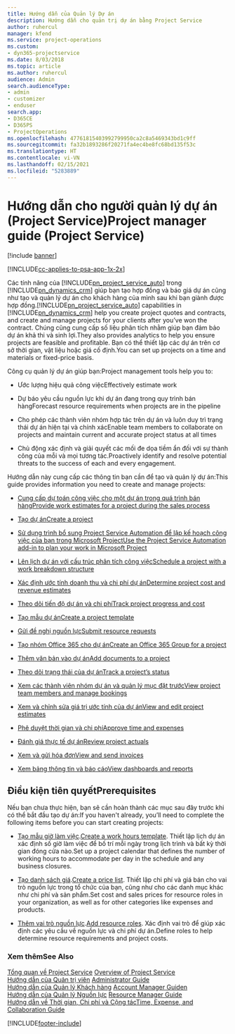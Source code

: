 ```yaml
---
title: Hướng dẫn của Quản lý Dự án
description: Hướng dẫn cho quản trị dự án bằng Project Service
author: ruhercul
manager: kfend
ms.service: project-operations
ms.custom:
- dyn365-projectservice
ms.date: 8/03/2018
ms.topic: article
ms.author: ruhercul
audience: Admin
search.audienceType:
- admin
- customizer
- enduser
search.app:
- D365CE
- D365PS
- ProjectOperations
ms.openlocfilehash: 47761815403992799950ca2c8a5469343bd1c9ff
ms.sourcegitcommit: fa32b1893286f20271fa4ec4be8fc68bd135f53c
ms.translationtype: HT
ms.contentlocale: vi-VN
ms.lasthandoff: 02/15/2021
ms.locfileid: "5283889"
---
```

# <a name="project-manager-guide-project-service"></a><span data-ttu-id="771fa-103">Hướng dẫn cho người quản lý dự án (Project Service)</span><span class="sxs-lookup"><span data-stu-id="771fa-103">Project manager guide (Project Service)</span></span>

[!include [banner](../includes/psa-now-project-operations.md)]

[!INCLUDE[cc-applies-to-psa-app-1x-2x](../includes/cc-applies-to-psa-app-1x-2x.md)]

<span data-ttu-id="771fa-104">Các tính năng của [!INCLUDE[pn_project_service_auto](../includes/pn-project-service-auto.md)] trong [!INCLUDE[pn_dynamics_crm](../includes/pn-dynamics-crm.md)] giúp bạn tạo hợp đồng và báo giá dự án cũng như tạo và quản lý dự án cho khách hàng của mình sau khi bạn giành được hợp đồng.</span><span class="sxs-lookup"><span data-stu-id="771fa-104">[!INCLUDE[pn_project_service_auto](../includes/pn-project-service-auto.md)] capabilities in [!INCLUDE[pn_dynamics_crm](../includes/pn-dynamics-crm.md)] help you create project quotes and contracts, and create and manage projects for your clients after you’ve won the contract.</span></span> <span data-ttu-id="771fa-105">Chúng cũng cung cấp số liệu phân tích nhằm giúp bạn đảm bảo dự án khả thi và sinh lợi.</span><span class="sxs-lookup"><span data-stu-id="771fa-105">They also provides analytics to help you ensure projects are feasible and profitable.</span></span> <span data-ttu-id="771fa-106">Bạn có thể thiết lập các dự án trên cơ sở thời gian, vật liệu hoặc giá cố định.</span><span class="sxs-lookup"><span data-stu-id="771fa-106">You can set up projects on a time and materials or fixed-price basis.</span></span>  
  
 <span data-ttu-id="771fa-107">Công cụ quản lý dự án giúp bạn:</span><span class="sxs-lookup"><span data-stu-id="771fa-107">Project management tools help you to:</span></span>  
  
-   <span data-ttu-id="771fa-108">Ước lượng hiệu quả công việc</span><span class="sxs-lookup"><span data-stu-id="771fa-108">Effectively estimate work</span></span>  
  
-   <span data-ttu-id="771fa-109">Dự báo yêu cầu nguồn lực khi dự án đang trong quy trình bán hàng</span><span class="sxs-lookup"><span data-stu-id="771fa-109">Forecast resource requirements when projects are in the pipeline</span></span>  
  
-   <span data-ttu-id="771fa-110">Cho phép các thành viên nhóm hợp tác trên dự án và luôn duy trì trạng thái dự án hiện tại và chính xác</span><span class="sxs-lookup"><span data-stu-id="771fa-110">Enable team members to collaborate on projects and maintain current and accurate project status at all times</span></span>  
  
-   <span data-ttu-id="771fa-111">Chủ động xác định và giải quyết các mối đe dọa tiềm ẩn đối với sự thành công của mỗi và mọi tương tác.</span><span class="sxs-lookup"><span data-stu-id="771fa-111">Proactively identify and resolve potential threats to the success of each and every engagement.</span></span>  
  
<span data-ttu-id="771fa-112">Hướng dẫn này cung cấp các thông tin bạn cần để tạo và quản lý dự án:</span><span class="sxs-lookup"><span data-stu-id="771fa-112">This guide provides information you need to create and manage projects:</span></span>  
  
-   [<span data-ttu-id="771fa-113">Cung cấp dự toán công việc cho một dự án trong quá trình bán hàng</span><span class="sxs-lookup"><span data-stu-id="771fa-113">Provide work estimates for a project during the sales process</span></span>](../psa/provide-estimates-project-during-sales-process.md)  
  
-   [<span data-ttu-id="771fa-114">Tạo dự án</span><span class="sxs-lookup"><span data-stu-id="771fa-114">Create a project</span></span>](../psa/create-project.md)  
  
-   [<span data-ttu-id="771fa-115">Sử dụng trình bổ sung Project Service Automation để lập kế hoạch công việc của bạn trong Microsoft Project</span><span class="sxs-lookup"><span data-stu-id="771fa-115">Use the Project Service Automation add-in to plan your work in Microsoft Project</span></span>](../psa/add-plan-work-microsoft-project.md)  
  
-   [<span data-ttu-id="771fa-116">Lên lịch dự án với cấu trúc phân tích công việc</span><span class="sxs-lookup"><span data-stu-id="771fa-116">Schedule a project with a work breakdown structure</span></span>](../psa/schedule-project-work-breakdown-structure.md)  
  
-   [<span data-ttu-id="771fa-117">Xác định ước tính doanh thu và chi phí dự án</span><span class="sxs-lookup"><span data-stu-id="771fa-117">Determine project cost and revenue estimates</span></span>](../psa/determine-project-cost-revenue-estimates.md)  
  
-   [<span data-ttu-id="771fa-118">Theo dõi tiến độ dự án và chi phí</span><span class="sxs-lookup"><span data-stu-id="771fa-118">Track project progress and cost</span></span>](../psa/track-project-progress-cost.md)  
  
-   [<span data-ttu-id="771fa-119">Tạo mẫu dự án</span><span class="sxs-lookup"><span data-stu-id="771fa-119">Create a project template</span></span>](../psa/create-project-template.md)  
  
-   [<span data-ttu-id="771fa-120">Gửi đề nghị nguồn lực</span><span class="sxs-lookup"><span data-stu-id="771fa-120">Submit resource requests</span></span>](../psa/submit-resource-requests.md)  
  
-   [<span data-ttu-id="771fa-121">Tạo nhóm Office 365 cho dự án</span><span class="sxs-lookup"><span data-stu-id="771fa-121">Create an Office 365 Group for a project</span></span>](../psa/create-office-365-group-project.md)  
  
-   [<span data-ttu-id="771fa-122">Thêm văn bản vào dự án</span><span class="sxs-lookup"><span data-stu-id="771fa-122">Add documents to a project</span></span>](../psa/add-documents-project.md)  
  
-   [<span data-ttu-id="771fa-123">Theo dõi trạng thái của dự án</span><span class="sxs-lookup"><span data-stu-id="771fa-123">Track a project’s status</span></span>](../psa/track-project-status.md)  
  
-   [<span data-ttu-id="771fa-124">Xem các thành viên nhóm dự án và quản lý mục đặt trước</span><span class="sxs-lookup"><span data-stu-id="771fa-124">View project team members and manage bookings</span></span>](../psa/view-project-team-members-manage-bookings.md)  
  
-   [<span data-ttu-id="771fa-125">Xem và chỉnh sửa giá trị ước tính của dự án</span><span class="sxs-lookup"><span data-stu-id="771fa-125">View and edit project estimates</span></span>](../psa/view-edit-project-estimates.md)  
  
-   [<span data-ttu-id="771fa-126">Phê duyệt thời gian và chi phí</span><span class="sxs-lookup"><span data-stu-id="771fa-126">Approve time and expenses</span></span>](../psa/approve-time-expenses.md)  
  
-   [<span data-ttu-id="771fa-127">Đánh giá thực tế dự án</span><span class="sxs-lookup"><span data-stu-id="771fa-127">Review project actuals</span></span>](../psa/review-project-actuals.md)  
  
-   [<span data-ttu-id="771fa-128">Xem và gửi hóa đơn</span><span class="sxs-lookup"><span data-stu-id="771fa-128">View and send invoices</span></span>](../psa/view-send-invoices.md)  
  
-   [<span data-ttu-id="771fa-129">Xem bảng thông tin và báo cáo</span><span class="sxs-lookup"><span data-stu-id="771fa-129">View dashboards and reports</span></span>](../psa/view-dashboards-reports.md)  
  
## <a name="prerequisites"></a><span data-ttu-id="771fa-130">Điều kiện tiên quyết</span><span class="sxs-lookup"><span data-stu-id="771fa-130">Prerequisites</span></span>  
 <span data-ttu-id="771fa-131">Nếu bạn chưa thực hiện, bạn sẽ cần hoàn thành các mục sau đây trước khi có thể bắt đầu tạo dự án:</span><span class="sxs-lookup"><span data-stu-id="771fa-131">If you haven't already, you’ll need to complete the following items before you can start creating projects:</span></span>  
  
-   <span data-ttu-id="771fa-132">[Tạo mẫu giờ làm việc](../psa/create-work-hours-template.md).</span><span class="sxs-lookup"><span data-stu-id="771fa-132">[Create a work hours template](../psa/create-work-hours-template.md).</span></span> <span data-ttu-id="771fa-133">Thiết lập lịch dự án xác định số giờ làm việc để bố trí mỗi ngày trong lịch trình và bất kỳ thời gian đóng cửa nào.</span><span class="sxs-lookup"><span data-stu-id="771fa-133">Set up a project calendar that defines the number of working hours to accommodate per day in the schedule and any business closures.</span></span>  
  
-   <span data-ttu-id="771fa-134">[Tạo danh sách giá](../psa/create-price-list.md).</span><span class="sxs-lookup"><span data-stu-id="771fa-134">[Create a price list](../psa/create-price-list.md).</span></span> <span data-ttu-id="771fa-135">Thiết lập chi phí và giá bán cho vai trò nguồn lực trong tổ chức của bạn, cũng như cho các danh mục khác như chi phí và sản phẩm.</span><span class="sxs-lookup"><span data-stu-id="771fa-135">Set cost and sales prices for resource roles in your organization, as well as for other categories like expenses and products.</span></span>  
  
-   <span data-ttu-id="771fa-136">[Thêm vai trò nguồn lực](../psa/add-resource-roles.md).</span><span class="sxs-lookup"><span data-stu-id="771fa-136">[Add resource roles](../psa/add-resource-roles.md).</span></span> <span data-ttu-id="771fa-137">Xác định vai trò để giúp xác định các yêu cầu về nguồn lực và chi phí dự án.</span><span class="sxs-lookup"><span data-stu-id="771fa-137">Define roles to help determine resource requirements and project costs.</span></span>  
  
### <a name="see-also"></a><span data-ttu-id="771fa-138">Xem thêm</span><span class="sxs-lookup"><span data-stu-id="771fa-138">See Also</span></span>  
 <span data-ttu-id="771fa-139">[Tổng quan về Project Service](../psa/overview.md) </span><span class="sxs-lookup"><span data-stu-id="771fa-139">[Overview of Project Service](../psa/overview.md) </span></span>  
 <span data-ttu-id="771fa-140">[Hướng dẫn của Quản trị viên](../psa/admin-guide.md) </span><span class="sxs-lookup"><span data-stu-id="771fa-140">[Administrator Guide](../psa/admin-guide.md) </span></span>  
 <span data-ttu-id="771fa-141">[Hướng dẫn của Quản lý Khách hàng](../psa/account-manager-guide.md) </span><span class="sxs-lookup"><span data-stu-id="771fa-141">[Account Manager Guiden](../psa/account-manager-guide.md) </span></span>  
 <span data-ttu-id="771fa-142">[Hướng dẫn của Quản lý Nguồn lực](../psa/resource-manager-guide.md) </span><span class="sxs-lookup"><span data-stu-id="771fa-142">[Resource Manager Guide](../psa/resource-manager-guide.md) </span></span>  
 [<span data-ttu-id="771fa-143">Hướng dẫn về Thời gian, Chi phí và Cộng tác</span><span class="sxs-lookup"><span data-stu-id="771fa-143">Time, Expense, and Collaboration Guide</span></span>](../psa/time-expense-collaboration-guide.md)



[!INCLUDE[footer-include](../includes/footer-banner.md)]